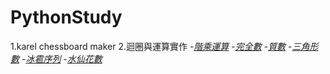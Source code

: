 # PythonStudy
1.karel
chessboard maker
2.迴圈與運算實作
-*[階乘運算](Assignment2/extension1_factorial.py)* 
-*[完全數](Assignment2/extension2_number_checker.py)* 
-*[質數](Assignment2/prime_checker.py)*
-*[三角形數](Assignment2/extension3_triangular_checker.py)* 
-*[冰雹序列](Assignment2/hailstone.py)* 
-*[水仙花數](Assignment2/extension4_narcissistic_checker.py)*
